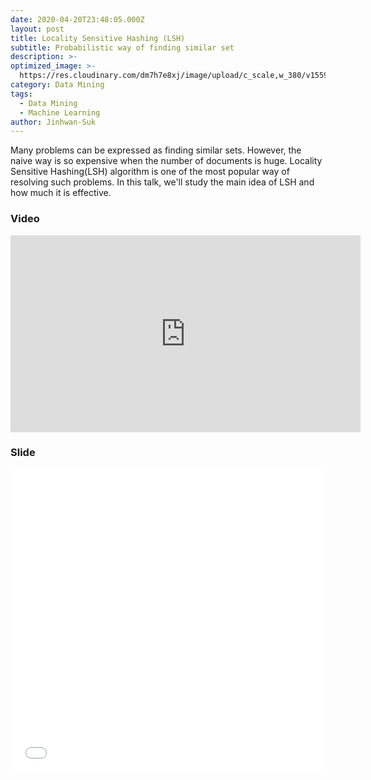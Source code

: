 ```yaml
---
date: 2020-04-20T23:48:05.000Z
layout: post
title: Locality Sensitive Hashing (LSH)
subtitle: Probabilistic way of finding similar set
description: >-
optimized_image: >-
  https://res.cloudinary.com/dm7h7e8xj/image/upload/c_scale,w_380/v1559821647/theme6_qeeojf.jpg
category: Data Mining
tags:
  - Data Mining
  - Machine Learning
author: Jinhwan-Suk
---
```


Many problems can be expressed as finding similar sets. However, the naive way is so expensive when the number of documents is huge. Locality Sensitive Hashing(LSH) algorithm is one of the most popular way of resolving such problems. In this talk, we'll study the main idea of LSH and how much it is effective.

### Video 
<iframe width="560" height="315" src="https://www.youtube.com/embed/TNFLxuTHNSE" frameborder="0" allow="accelerometer; autoplay; clipboard-write; encrypted-media; gyroscope; picture-in-picture" allowfullscreen></iframe>

### Slide
<iframe src="//www.slideshare.net/slideshow/embed_code/key/GmUdHFRnAz76zN" width="595" height="485" frameborder="0" marginwidth="0" marginheight="0" scrolling="no" style="border:1px solid #CCC; border-width:0px; margin-bottom:5px; max-width: 100%;" allowfullscreen> </iframe> 